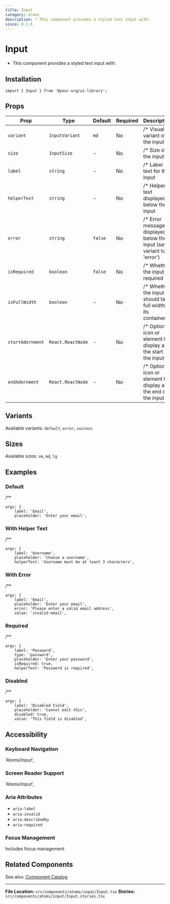 ```yaml
---
title: Input
category: atoms
description: * This component provides a styled text input with:
since: 0.1.0
---
```


# Input

* This component provides a styled text input with:

## Installation

```tsx
import { Input } from '@your-org/ui-library';
```

## Props


| Prop | Type | Default | Required | Description |
|------|------|---------|----------|-------------|
| `variant` | `InputVariant` | `md` | No | /* Visual variant of the input |
| `size` | `InputSize` | - | No | /* Size of the input |
| `label` | `string` | - | No | /* Label text for the input |
| `helperText` | `string` | - | No | /* Helper text displayed below the input |
| `error` | `string` | `false` | No | /* Error message displayed below the input (sets variant to 'error') |
| `isRequired` | `boolean` | `false` | No | /* Whether the input is required |
| `isFullWidth` | `boolean` | - | No | /* Whether the input should take full width of its container |
| `startAdornment` | `React.ReactNode` | - | No | /* Optional icon or element to display at the start of the input |
| `endAdornment` | `React.ReactNode` | - | No | /* Optional icon or element to display at the end of the input |



## Variants

Available variants: `default`, `error`, `success`



## Sizes

Available sizes: `sm`, `md`, `lg`


## Examples


### Default

/**

```tsx
args: {
    label: 'Email',
    placeholder: 'Enter your email',
```


### With Helper Text

/**

```tsx
args: {
    label: 'Username',
    placeholder: 'Choose a username',
    helperText: 'Username must be at least 3 characters',
```


### With Error

/**

```tsx
args: {
    label: 'Email',
    placeholder: 'Enter your email',
    error: 'Please enter a valid email address',
    value: 'invalid-email',
```


### Required

/**

```tsx
args: {
    label: 'Password',
    type: 'password',
    placeholder: 'Enter your password',
    isRequired: true,
    helperText: 'Password is required',
```


### Disabled

/**

```tsx
args: {
    label: 'Disabled Field',
    placeholder: 'Cannot edit this',
    disabled: true,
    value: 'This field is disabled',
```


## Accessibility

### Keyboard Navigation

'Atoms/Input',

### Screen Reader Support

'Atoms/Input',

### Aria Attributes

- `aria-label`
- `aria-invalid`
- `aria-describedby`
- `aria-required`

### Focus Management

Includes focus management



## Related Components

See also: [Component Catalog](../catalog.md)

---

**File Location:** `src/components/atoms/input/Input.tsx`
**Stories:** `src/components/atoms/input/Input.stories.tsx`
